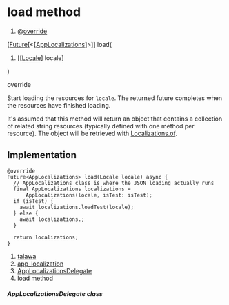 
<div>

# load method

</div>


<div>

1.  @[override](https://api.flutter.dev/flutter/dart-core/override-constant.html)

</div>

[[Future](https://api.flutter.dev/flutter/dart-core/Future-class.html)[\<[[AppLocalizations](../../utils_app_localization/AppLocalizations-class.html)]\>]]
load(

1.  [[[Locale](https://api.flutter.dev/flutter/dart-ui/Locale-class.html)]
    locale]

)


override




Start loading the resources for `locale`. The returned future completes
when the resources have finished loading.

It\'s assumed that this method will return an object that contains a
collection of related string resources (typically defined with one
method per resource). The object will be retrieved with
[Localizations.of](https://api.flutter.dev/flutter/widgets/Localizations/of.html).



## Implementation

``` language-dart
@override
Future<AppLocalizations> load(Locale locale) async {
  // AppLocalizations class is where the JSON loading actually runs
  final AppLocalizations localizations =
      AppLocalizations(locale, isTest: isTest);
  if (isTest) {
    await localizations.loadTest(locale);
  } else {
    await localizations.;
  }

  return localizations;
}
```







1.  [talawa](../../index.html)
2.  [app_localization](../../utils_app_localization/)
3.  [AppLocalizationsDelegate](../../utils_app_localization/AppLocalizationsDelegate-class.html)
4.  load method

##### AppLocalizationsDelegate class







